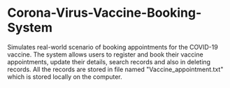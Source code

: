 # Corona-Virus-Vaccine-Booking-System
Simulates real-world scenario of booking appointments for the COVID-19 vaccine. The system allows users to register and book their vaccine appointments, update their details, search records and also in deleting records. All the records are stored in file named "Vaccine_appointment.txt" which is stored locally on the computer.
